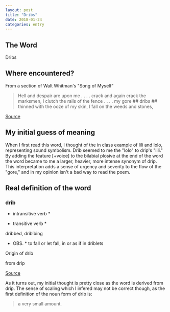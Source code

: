 ```yaml
---
layout: post
title: "Dribs"
date: 2018-01-24
categories: entry
---
```

## The Word
Dribs

## Where encountered?
From a section of Walt Whitman's "Song of Myself"

> Hell and despair are upon me . . . . crack and again crack the marksmen, 
> I clutch the rails of the fence . . . . my gore ## dribs ## thinned with the ooze of my skin, 
> I fall on the weeds and stones, 

[Source](http://www.classroomelectric.org/volume1/price/texts/whitman.html)

## My initial guess of meaning
When I first read this word, I thought of the in class example of lili and lolo, representing sound symbolism. Drib seemed to me the "lolo" to drip's "lili." By adding the feature [+voice] to the bilabial plosive at the end of the word the word became to me a larger, heavier, more intense synonym of drip. This interpretation adds a sense of urgency and severity to the flow of the "gore," and in my opinion isn't a bad way to read the poem.

## Real definition of the word
### drib
* intransitive verb *

* transitive verb *

dribbed, drib′bing
* OBS. *
to fall or let fall, in or as if in driblets

Origin of drib

from drip

[Source](http://www.yourdictionary.com/drib)

As it turns out, my initial thought is pretty close as the word is derived from drip. The sense of scaling which I infered may not be correct though, as the first definition of the noun form of drib is: 
> a very small amount.
